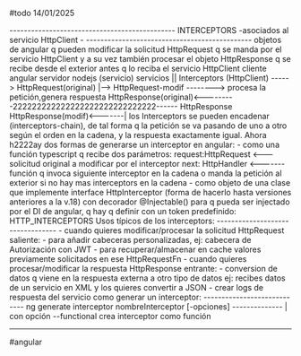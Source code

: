 #todo 14/01/2025

---------------------------------------------- INTERCEPTORS -asociados al servicio HttpClient - ---------------------------------------------- objetos de angular q pueden modificar la solicitud HttpRequest q se manda por el servicio HttpClient y a su vez también procesar el objeto HttpResponse q se recibe desde el exterior antes q lo reciba el servicio HttpClient cliente angular servidor nodejs (servicio) servicios || Interceptors (HttpClient) -----> HttpRequest(original) |--> HttpRequest-modif --------> procesa la petición,genera respuesta HttpResponse(original)<---------222222222222222222222222222222------ HttpResponse HttpResponse(modif)<-------| los Interceptors se pueden encadenar (interceptors-chain), de tal forma q la petición se va pasando de uno a otro según el orden en la cadena, y la respuesta exactamente igual. Ahora h2222ay dos formas de generarse un interceptor en angular: - como una función typescript q recibe dos parámetros: request:HttpRequest <--- solicitud original a modificar por el interceptor next: HttpHandler <------- función q invoca siguiente interceptor en la cadena o manda la petición al exterior si no hay mas interceptors en la cadena - como objeto de una clase que implemente interface HttpInterceptor (forma de hacerlo hasta versiones anteriores a la v.18) con decorador @Injectable() para q pueda ser injectado por el DI de angular, q hay q definir con un token predefinido: HTTP_INTERCEPTORS Usos típicos de los interceptors: --------------------------------- - cuando quieres modificar/procesar la solicitud HttpRequest saliente: - para añadir cabeceras personalizadas, ej: cabecera de Autorización con JWT - para recuperar/almacenar en cache valores previamente solicitados en ese HttpRequestFn - cuando quieres procesar/modificar la respuesta HttpResponse entrante: - conversion de datos q viene en la respuesta externa a otro tipo de datos ej: recibes datos de un servicio en XML y los quieres convertir a JSON - crear logs de respuesta del servicio como generar un interceptor: ---------------------------- ng generate interceptor nombreInterceptor [-opciones] -------------- | con opción --functional crea interceptor como función

- - - 
#angular 